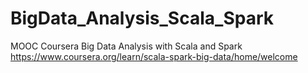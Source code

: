 # BigData_Analysis_Scala_Spark

MOOC Coursera Big Data Analysis with Scala and Spark
https://www.coursera.org/learn/scala-spark-big-data/home/welcome
